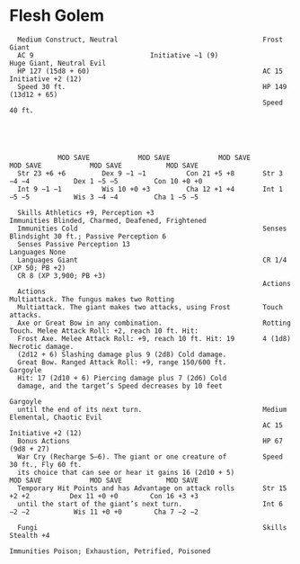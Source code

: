 # Flesh Golem

      Medium Construct, Neutral                                    Frost Giant
      AC 9                             Initiative −1 (9)                 Huge Giant, Neutral Evil
      HP 127 (15d8 + 60)                                           AC 15                            Initiative +2 (12)
      Speed 30 ft.                                                 HP 149 (13d12 + 65)
                                                                   Speed 40 ft.





                MOD SAVE            MOD SAVE            MOD SAVE             MOD SAVE            MOD SAVE           MOD SAVE
      Str 23 +6 +6         Dex 9 −1 −1          Con 21 +5 +8       Str 3 −4 −4           Dex 1 −5 −5         Con 10 +0 +0
      Int 9 −1 −1          Wis 10 +0 +3         Cha 12 +1 +4       Int 1 −5 −5           Wis 3 −4 −4         Cha 1 −5 −5

      Skills Athletics +9, Perception +3                           Immunities Blinded, Charmed, Deafened, Frightened
      Immunities Cold                                              Senses Blindsight 30 ft.; Passive Perception 6
      Senses Passive Perception 13                                 Languages None
      Languages Giant                                              CR 1/4 (XP 50; PB +2)
      CR 8 (XP 3,900; PB +3)
                                                                   Actions
      Actions                                                      Multiattack. The fungus makes two Rotting
      Multiattack. The giant makes two attacks, using Frost        Touch attacks.
      Axe or Great Bow in any combination.                         Rotting Touch. Melee Attack Roll: +2, reach 10 ft. Hit:
      Frost Axe. Melee Attack Roll: +9, reach 10 ft. Hit: 19       4 (1d8) Necrotic damage.
      (2d12 + 6) Slashing damage plus 9 (2d8) Cold damage.
      Great Bow. Ranged Attack Roll: +9, range 150/600 ft.         Gargoyle
      Hit: 17 (2d10 + 6) Piercing damage plus 7 (2d6) Cold
      damage, and the target’s Speed decreases by 10 feet
                                                                   Gargoyle
      until the end of its next turn.                              Medium Elemental, Chaotic Evil
                                                                   AC 15                            Initiative +2 (12)
      Bonus Actions                                                HP 67 (9d8 + 27)
      War Cry (Recharge 5–6). The giant or one creature of         Speed 30 ft., Fly 60 ft.
      its choice that can see or hear it gains 16 (2d10 + 5)                 MOD SAVE            MOD SAVE           MOD SAVE
      Temporary Hit Points and has Advantage on attack rolls       Str 15 +2 +2          Dex 11 +0 +0        Con 16 +3 +3
      until the start of the giant’s next turn.                    Int 6 −2 −2           Wis 11 +0 +0        Cha 7 −2 −2

      Fungi                                                        Skills Stealth +4
                                                                   Immunities Poison; Exhaustion, Petrified, Poisoned
